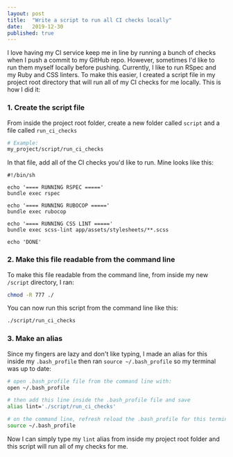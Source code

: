 ```yaml
---
layout: post
title:  "Write a script to run all CI checks locally"
date:   2019-12-30
published: true
---
```


I love having my CI service keep me in line by running a bunch of checks when I push a commit to my GitHub repo. However, sometimes I'd like to run them myself locally before pushing. Currently, I like to run RSpec and my Ruby and CSS linters. To make this easier, I created a script file in my project root directory that will run all of my CI checks for me locally. This is how I did it:

### 1. Create the script file
From inside the project root folder, create a new folder called `script` and a file called `run_ci_checks`
```bash
# Example:
my_project/script/run_ci_checks
```

In that file, add all of the CI checks you'd like to run. Mine looks like this:
```
#!/bin/sh

echo '==== RUNNING RSPEC ====='
bundle exec rspec

echo '==== RUNNING RUBOCOP ====='
bundle exec rubocop

echo '==== RUNNING CSS LINT ====='
bundle exec scss-lint app/assets/stylesheets/**.scss

echo 'DONE'
```

### 2. Make this file readable from the command line
To make this file readable from the command line, from inside my new `/script` directory, I ran:
```bash
chmod -R 777 ./
```

You can now run this script from the command line like this:
```bash
./script/run_ci_checks
```

### 3. Make an alias
Since my fingers are lazy and don't like typing, I made an alias for this inside my `.bash_profile` then ran `source ~/.bash_profile` so my terminal was up to date:
```bash
# open .bash_profile file from the command line with:
open ~/.bash_profile

# then add this line inside the .bash_profile file and save
alias lint='./script/run_ci_checks'

# on the command line, refresh reload the .bash_profile for this terminal session
source ~/.bash_profile
```

Now I can simply type my `lint` alias from inside my project root folder and this script will run all of my checks for me.
